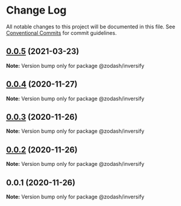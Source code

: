 # Change Log

All notable changes to this project will be documented in this file.
See [Conventional Commits](https://conventionalcommits.org) for commit guidelines.

## [0.0.5](https://github.com/zcorky/zodash/compare/@zodash/inversify@0.0.4...@zodash/inversify@0.0.5) (2021-03-23)

**Note:** Version bump only for package @zodash/inversify





## [0.0.4](https://github.com/zcorky/zodash/compare/@zodash/inversify@0.0.3...@zodash/inversify@0.0.4) (2020-11-27)

**Note:** Version bump only for package @zodash/inversify





## [0.0.3](https://github.com/zcorky/zodash/compare/@zodash/inversify@0.0.2...@zodash/inversify@0.0.3) (2020-11-26)

**Note:** Version bump only for package @zodash/inversify





## [0.0.2](https://github.com/zcorky/zodash/compare/@zodash/inversify@0.0.1...@zodash/inversify@0.0.2) (2020-11-26)

**Note:** Version bump only for package @zodash/inversify





## 0.0.1 (2020-11-26)

**Note:** Version bump only for package @zodash/inversify
